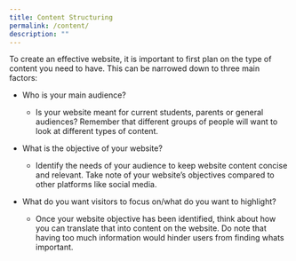 ```yaml
---
title: Content Structuring
permalink: /content/
description: ""
---
```



To create an effective website, it is important to first plan on the type of content you need to have. This can be narrowed down to three main factors:

*   Who is your main audience?
  
    *   Is your website meant for current students, parents or general audiences? Remember that different groups of people will want to look at different types of content.
*   What is the objective of your website?
    
    *   Identify the needs of your audience to keep website content concise and relevant. Take note of your website’s objectives compared to other platforms like social media.
*   What do you want visitors to focus on/what do you want to highlight?
    
    *   Once your website objective has been identified, think about how you can translate that into content on the website. Do note that having too much information would hinder users from finding whats important.
